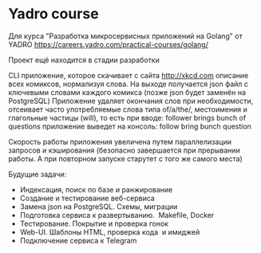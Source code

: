 # Yadro course
Для курса "Разработка микросервисных приложений на Golang" от YADRO
https://careers.yadro.com/practical-courses/golang/

Проект ещё находится в стадии разработки

CLI приложение, которое скачивает с сайта http://xkcd.com описание всех
комиксов, нормализуя слова. На выходе получается json файл с ключевыми словами каждого комикса (позже json будет заменён на PostgreSQL) 
Приложение удаляет окончания слов при необходимости, отсеивает часто употребляемые слова типа of/a/the/, местоимения и глагольные частицы (will), то есть при вводе:
follower brings bunch of questions
приложение выведет на консоль:
follow bring bunch question

Скорость работы приложения увеличена путем параллелизации запросов и кэширования (безопасно завершается при прерывании работы. А при повторном запуске старутет с того же самого места)

Будущие задачи:
- Индексация, поиск по базе и ранжирование
- Создание и тестирование веб-сервиса
- Замена json на PostgreSQL. Схемы, миграции
- Подготовка сервиса к развертыванию.  Makefile, Docker
- Тестирование. Покрытие и проверка гонок
- Web-UI. Шаблоны HTML, проверка кода  и имиджей
- Подключение сервиса к Telegram

